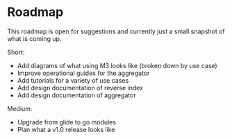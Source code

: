 # Roadmap

This roadmap is open for suggestions and currently just a small snapshot of what is coming up.

Short:
- Add diagrams of what using M3 looks like (broken down by use case)
- Improve operational guides for the aggregator
- Add tutorials for a variety of use cases
- Add design documentation of reverse index
- Add design documentation of aggregator

Medium:
- Upgrade from glide to go modules
- Plan what a v1.0 release looks like
